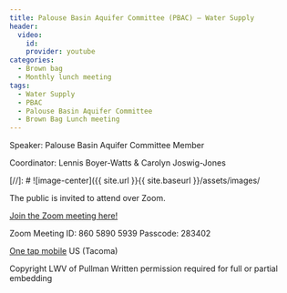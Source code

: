 ```yaml
---
title: Palouse Basin Aquifer Committee (PBAC) – Water Supply
header:
  video:
    id:
    provider: youtube
categories:
  - Brown bag
  - Monthly lunch meeting
tags:
  - Water Supply
  - PBAC
  - Palouse Basin Aquifer Committee
  - Brown Bag Lunch meeting
---
```


Speaker: Palouse Basin Aquifer Committee Member

Coordinator: Lennis Boyer-Watts & Carolyn Joswig-Jones


[//]: # ![image-center]({{ site.url }}{{ site.baseurl }}/assets/images/

The public is invited to attend over Zoom.

[Join the Zoom meeting here!](https://us02web.zoom.us/j/86058905939?pwd=VWFPeGpEZm9LY1Nlanpxd3ozYk1odz09)

Zoom Meeting ID: 860 5890 5939  Passcode: 283402

[One tap mobile](tel:+12532158782,,86058905939#) US (Tacoma)

Copyright LWV of Pullman
Written permission required for full or partial embedding

<!---change the title to whatever you want the post to be titled
change the ID out to the end of the youtube link https://youtu.be/r61ARK4Qv9c -->
